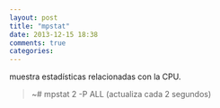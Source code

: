 ```yaml
---
layout: post
title: "mpstat"
date: 2013-12-15 18:38
comments: true
categories: 
---
```

muestra estadísticas relacionadas con la CPU.

>~# mpstat 2 -P ALL (actualiza cada 2 segundos)

